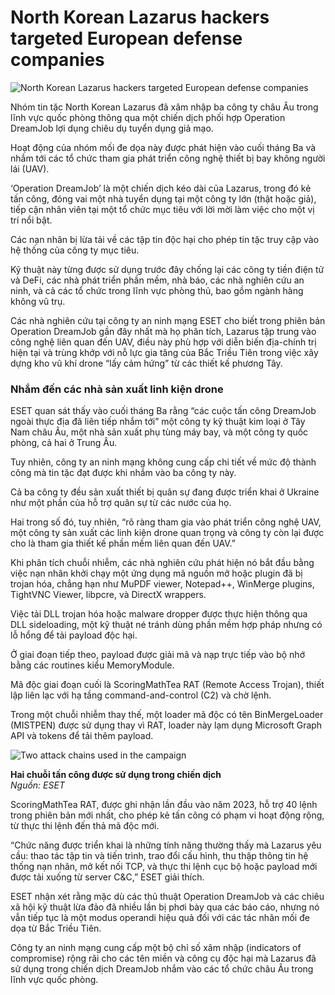# North Korean Lazarus hackers targeted European defense companies

![North Korean Lazarus hackers targeted European defense companies](https://www.bleepstatic.com/content/hl-images/2024/11/13/Lazarus.jpg)

Nhóm tin tặc North Korean Lazarus đã xâm nhập ba công ty châu Âu trong lĩnh vực quốc phòng thông qua một chiến dịch phối hợp Operation DreamJob lợi dụng chiêu dụ tuyển dụng giả mạo.

Hoạt động của nhóm mối đe dọa này được phát hiện vào cuối tháng Ba và nhắm tới các tổ chức tham gia phát triển công nghệ thiết bị bay không người lái (UAV).

‘Operation DreamJob’ là một chiến dịch kéo dài của Lazarus, trong đó kẻ tấn công, đóng vai một nhà tuyển dụng tại một công ty lớn (thật hoặc giả), tiếp cận nhân viên tại một tổ chức mục tiêu với lời mời làm việc cho một vị trí nổi bật.

Các nạn nhân bị lừa tải về các tập tin độc hại cho phép tin tặc truy cập vào hệ thống của công ty mục tiêu.

Kỹ thuật này từng được sử dụng trước đây chống lại các công ty tiền điện tử và DeFi, các nhà phát triển phần mềm, nhà báo, các nhà nghiên cứu an ninh, và cả các tổ chức trong lĩnh vực phòng thủ, bao gồm ngành hàng không vũ trụ.

Các nhà nghiên cứu tại công ty an ninh mạng ESET cho biết trong phiên bản Operation DreamJob gần đây nhất mà họ phân tích, Lazarus tập trung vào công nghệ liên quan đến UAV, điều này phù hợp với diễn biến địa-chính trị hiện tại và trùng khớp với nỗ lực gia tăng của Bắc Triều Tiên trong việc xây dựng kho vũ khí drone “lấy cảm hứng” từ các thiết kế phương Tây.

### Nhắm đến các nhà sản xuất linh kiện drone

ESET quan sát thấy vào cuối tháng Ba rằng “các cuộc tấn công DreamJob ngoài thực địa đã liên tiếp nhắm tới” một công ty kỹ thuật kim loại ở Tây Nam châu Âu, một nhà sản xuất phụ tùng máy bay, và một công ty quốc phòng, cả hai ở Trung Âu.

Tuy nhiên, công ty an ninh mạng không cung cấp chi tiết về mức độ thành công mà tin tặc đạt được khi nhắm vào ba công ty này.

Cả ba công ty đều sản xuất thiết bị quân sự đang được triển khai ở Ukraine như một phần của hỗ trợ quân sự từ các nước của họ.

Hai trong số đó, tuy nhiên, “rõ ràng tham gia vào phát triển công nghệ UAV, một công ty sản xuất các linh kiện drone quan trọng và công ty còn lại được cho là tham gia thiết kế phần mềm liên quan đến UAV.”

Khi phân tích chuỗi nhiễm, các nhà nghiên cứu phát hiện nó bắt đầu bằng việc nạn nhân khởi chạy một ứng dụng mã nguồn mở hoặc plugin đã bị trojan hóa, chẳng hạn như MuPDF viewer, Notepad++, WinMerge plugins, TightVNC Viewer, libpcre, và DirectX wrappers.

Việc tải DLL trojan hóa hoặc malware dropper được thực hiện thông qua DLL sideloading, một kỹ thuật né tránh dùng phần mềm hợp pháp nhưng có lỗ hổng để tải payload độc hại.

Ở giai đoạn tiếp theo, payload được giải mã và nạp trực tiếp vào bộ nhớ bằng các routines kiểu MemoryModule.

Mã độc giai đoạn cuối là ScoringMathTea RAT (Remote Access Trojan), thiết lập liên lạc với hạ tầng command-and-control (C2) và chờ lệnh.

Trong một chuỗi nhiễm thay thế, một loader mã độc có tên BinMergeLoader (MISTPEN) được sử dụng thay vì RAT, loader này lạm dụng Microsoft Graph API và tokens để tải thêm payload.

![Two attack chains used in the campaign](https://www.bleepstatic.com/images/news/u/1220909/2025/October/infection-chain(1).jpg)

**Hai chuỗi tấn công được sử dụng trong chiến dịch**  
_Nguồn: ESET_

ScoringMathTea RAT, được ghi nhận lần đầu vào năm 2023, hỗ trợ 40 lệnh trong phiên bản mới nhất, cho phép kẻ tấn công có phạm vi hoạt động rộng, từ thực thi lệnh đến thả mã độc mới.

“Chức năng được triển khai là những tính năng thường thấy mà Lazarus yêu cầu: thao tác tập tin và tiến trình, trao đổi cấu hình, thu thập thông tin hệ thống nạn nhân, mở kết nối TCP, và thực thi lệnh cục bộ hoặc payload mới được tải xuống từ server C&C,” ESET giải thích.

ESET nhận xét rằng mặc dù các thủ thuật Operation DreamJob và các chiêu xã hội kỹ thuật lừa đảo đã nhiều lần bị phơi bày qua các báo cáo, nhưng nó vẫn tiếp tục là một modus operandi hiệu quả đối với các tác nhân mối đe dọa từ Bắc Triều Tiên.

Công ty an ninh mạng cung cấp một bộ chỉ số xâm nhập (indicators of compromise) rộng rãi cho các tên miền và công cụ độc hại mà Lazarus đã sử dụng trong chiến dịch DreamJob nhắm vào các tổ chức châu Âu trong lĩnh vực quốc phòng.
